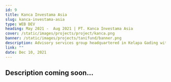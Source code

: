 ```yaml
---
id: 9
title: Kanca Investama Asia
slug: kanca-investama-asia
type: WEB DEV
heading: May 2021 -  Aug 2021 | PT. Kanca Investama Asia
cover: /static/images/projects/project/kanca.png
banner: /static/images/projects/tanifund/banner.png
description: Advisory services group headquartered in Kelapa Gading with operations in Jakarta and affiliates in Indonesia.
link: ""
date: Dec 10, 2021
---
```


## Description coming soon...
